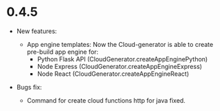 

# 0.4.5
- New features:
    * App engine templates:
        Now the Cloud-generator is able to create pre-build app engine for:
        - Python Flask API (CloudGenerator.createAppEnginePython)
        - Node Express (CloudGenerator.createAppEngineExpress)
        - Node React (CloudGenerator.createAppEngineReact)

- Bugs fix:
    * Command for create cloud functions http for java fixed.




